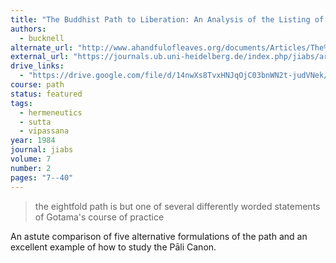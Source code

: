 ```yaml
---
title: "The Buddhist Path to Liberation: An Analysis of the Listing of Stages"
authors:
  - bucknell
alternate_url: "http://www.ahandfulofleaves.org/documents/Articles/The%20Buddhist%20Path%20to%20Liberation_An%20Analysis%20of%20the%20Listing%20of%20Stages_JIABS_Bucknell_1984.pdf"
external_url: "https://journals.ub.uni-heidelberg.de/index.php/jiabs/article/download/8631/2538/8439"
drive_links:
  - "https://drive.google.com/file/d/14nwXs8TvxHNJqOjC03bnWN2t-judVNek/view?usp=drivesdk"
course: path
status: featured
tags:
  - hermeneutics
  - sutta
  - vipassana
year: 1984
journal: jiabs
volume: 7
number: 2
pages: "7--40"
---
```


> the eightfold path is but
one of several differently worded statements of Gotama's course of practice

An astute comparison of five alternative formulations of the path and an excellent example of how to study the Pāli Canon.
